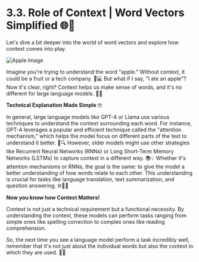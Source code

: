 # 3.3. Role of Context | Word Vectors Simplified 🌐🤔

Let's dive a bit deeper into the world of word vectors and explore how context comes into play. 

![Apple Image](https://github.com/gtech-mulearn/Pathway-AI-Bootcamp/blob/main/WVS%20ChatGPT.png)

Imagine you're trying to understand the word "apple." Without context, it could be a fruit or a tech company. 🍏💻 But what if I say, "I ate an apple"? Now it's clear, right? Context helps us make sense of words, and it's no different for large language models. 🍏🍴

**Technical Explanation Made Simple** 🤓

In general, large language models like GPT-4 or Llama use various techniques to understand the context surrounding each word. For instance, GPT-4 leverages a popular and efficient technique called the "attention mechanism," which helps the model focus on different parts of the text to understand it better. 🧠🔍 However, older models might use other strategies like Recurrent Neural Networks (RNNs) or Long Short-Term Memory Networks (LSTMs) to capture context in a different way. 📚💡
Whether it's attention mechanisms or RNNs, the goal is the same: to give the model a better understanding of how words relate to each other. This understanding is crucial for tasks like language translation, text summarization, and question answering. 🌐💬📝

**Now you know how Context Matters!**

Context is not just a technical requirement but a functional necessity. By understanding the context, these models can perform tasks ranging from simple ones like spelling correction to complex ones like reading comprehension.

So, the next time you see a language model perform a task incredibly well, remember that it's not just about the individual words but also the context in which they are used. 🤩🧐
